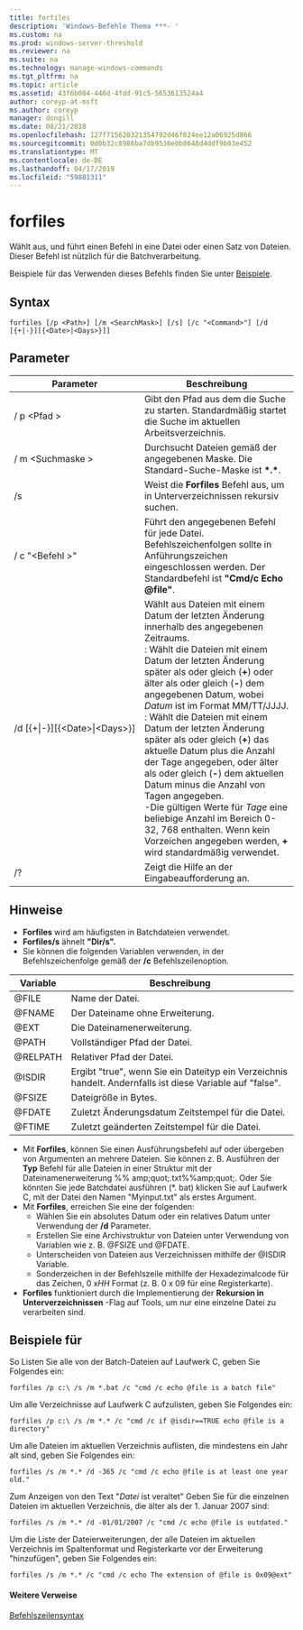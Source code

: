 ```yaml
---
title: forfiles
description: 'Windows-Befehle Thema ***- '
ms.custom: na
ms.prod: windows-server-threshold
ms.reviewer: na
ms.suite: na
ms.technology: manage-windows-commands
ms.tgt_pltfrm: na
ms.topic: article
ms.assetid: 43f6b004-446d-4fdd-91c5-5653613524a4
author: coreyp-at-msft
ms.author: coreyp
manager: dongill
ms.date: 08/21/2018
ms.openlocfilehash: 127f715620321354792d46f024ee12a06925d866
ms.sourcegitcommit: 0d0b32c8986ba7db9536e0b8648d4ddf9b03e452
ms.translationtype: MT
ms.contentlocale: de-DE
ms.lasthandoff: 04/17/2019
ms.locfileid: "59881311"
---
```

# <a name="forfiles"></a>forfiles



Wählt aus, und führt einen Befehl in eine Datei oder einen Satz von Dateien. Dieser Befehl ist nützlich für die Batchverarbeitung.

Beispiele für das Verwenden dieses Befehls finden Sie unter [Beispiele](#BKMK_examples).

## <a name="syntax"></a>Syntax

```
forfiles [/p <Path>] [/m <SearchMask>] [/s] [/c "<Command>"] [/d [{+|-}][{<Date>|<Days>}]]
```


## <a name="parameters"></a>Parameter

|Parameter|Beschreibung|
|---------|-----------|
|/ p \<Pfad >|Gibt den Pfad aus dem die Suche zu starten. Standardmäßig startet die Suche im aktuellen Arbeitsverzeichnis.|
|/ m \<Suchmaske >|Durchsucht Dateien gemäß der angegebenen Maske. Die Standard-Suche-Maske ist **\*.\***.|
|/s|Weist die **Forfiles** Befehl aus, um in Unterverzeichnissen rekursiv suchen.|
|/ c "\<Befehl >"|Führt den angegebenen Befehl für jede Datei. Befehlszeichenfolgen sollte in Anführungszeichen eingeschlossen werden. Der Standardbefehl ist **"Cmd/c Echo @file"**.|
|/d&nbsp;[{+\|-}]&#8288;[{\<Date>\|&#8288;\<Days>}]|Wählt aus Dateien mit einem Datum der letzten Änderung innerhalb des angegebenen Zeitraums.</br>: Wählt die Dateien mit einem Datum der letzten Änderung später als oder gleich (**+**) oder älter als oder gleich (**-**) dem angegebenen Datum, wobei *Datum* ist im Format MM/TT/JJJJ.</br>: Wählt die Dateien mit einem Datum der letzten Änderung später als oder gleich (**+**) das aktuelle Datum plus die Anzahl der Tage angegeben, oder älter als oder gleich (**-**) dem aktuellen Datum minus die Anzahl von Tagen angegeben.</br>-Die gültigen Werte für *Tage* eine beliebige Anzahl im Bereich 0-32, 768 enthalten. Wenn kein Vorzeichen angegeben werden, **+** wird standardmäßig verwendet.|
|/?|Zeigt die Hilfe an der Eingabeaufforderung an.|

## <a name="remarks"></a>Hinweise

-   **Forfiles** wird am häufigsten in Batchdateien verwendet.
-   **Forfiles/s** ähnelt **"Dir/s".**
-   Sie können die folgenden Variablen verwenden, in der Befehlszeichenfolge gemäß der **/c** Befehlszeilenoption.  

|Variable|Beschreibung|
|--------|-----------|
|@FILE|Name der Datei.|
|@FNAME|Der Dateiname ohne Erweiterung.|
|@EXT|Die Dateinamenerweiterung.|
|@PATH|Vollständiger Pfad der Datei.|
|@RELPATH|Relativer Pfad der Datei.|
|@ISDIR|Ergibt "true", wenn Sie ein Dateityp ein Verzeichnis handelt. Andernfalls ist diese Variable auf "false".|
|@FSIZE|Dateigröße in Bytes.|
|@FDATE|Zuletzt Änderungsdatum Zeitstempel für die Datei.|
|@FTIME|Zuletzt geänderten Zeitstempel für die Datei.|

-   Mit **Forfiles**, können Sie einen Ausführungsbefehl auf oder übergeben von Argumenten an mehrere Dateien. Sie können z. B. Ausführen der **Typ** Befehl für alle Dateien in einer Struktur mit der Dateinamenerweiterung %% amp;quot;.txt%%amp;quot;. Oder Sie könnten Sie jede Batchdatei ausführen (*. bat) klicken Sie auf Laufwerk C, mit der Datei den Namen "Myinput.txt" als erstes Argument.
-   Mit **Forfiles**, erreichen Sie eine der folgenden:  
    -   Wählen Sie ein absolutes Datum oder ein relatives Datum unter Verwendung der **/d** Parameter.
    -   Erstellen Sie eine Archivstruktur von Dateien unter Verwendung von Variablen wie z. B. @FSIZE und @FDATE.
    -   Unterscheiden von Dateien aus Verzeichnissen mithilfe der @ISDIR Variable.
    -   Sonderzeichen in der Befehlszeile mithilfe der Hexadezimalcode für das Zeichen, 0 x*HH* Format (z. B. 0 x 09 für eine Registerkarte).
-   **Forfiles** funktioniert durch die Implementierung der **Rekursion in Unterverzeichnissen** -Flag auf Tools, um nur eine einzelne Datei zu verarbeiten sind.

## <a name="BKMK_examples"></a>Beispiele für

So Listen Sie alle von der Batch-Dateien auf Laufwerk C, geben Sie Folgendes ein:
```
forfiles /p c:\ /s /m *.bat /c "cmd /c echo @file is a batch file"
```
Um alle Verzeichnisse auf Laufwerk C aufzulisten, geben Sie Folgendes ein:
```
forfiles /p c:\ /s /m *.* /c "cmd /c if @isdir==TRUE echo @file is a directory"
```
Um alle Dateien im aktuellen Verzeichnis auflisten, die mindestens ein Jahr alt sind, geben Sie Folgendes ein:
```
forfiles /s /m *.* /d -365 /c "cmd /c echo @file is at least one year old."
```
Zum Anzeigen von den Text "*Datei* ist veraltet" Geben Sie für die einzelnen Dateien im aktuellen Verzeichnis, die älter als der 1. Januar 2007 sind:
```
forfiles /s /m *.* /d -01/01/2007 /c "cmd /c echo @file is outdated." 
```
Um die Liste der Dateierweiterungen, der alle Dateien im aktuellen Verzeichnis im Spaltenformat und Registerkarte vor der Erweiterung "hinzufügen", geben Sie Folgendes ein:
```
forfiles /s /m *.* /c "cmd /c echo The extension of @file is 0x09@ext" 
```

#### <a name="additional-references"></a>Weitere Verweise

[Befehlszeilensyntax](command-line-syntax-key.md)
